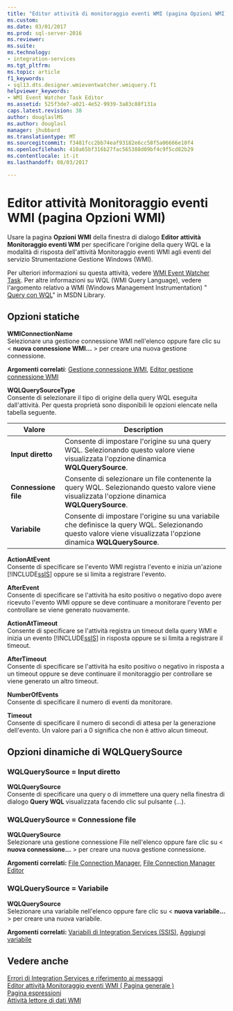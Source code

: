```yaml
---
title: "Editor attività di monitoraggio eventi WMI (pagina Opzioni WMI) | Documenti Microsoft"
ms.custom: 
ms.date: 03/01/2017
ms.prod: sql-server-2016
ms.reviewer: 
ms.suite: 
ms.technology:
- integration-services
ms.tgt_pltfrm: 
ms.topic: article
f1_keywords:
- sql13.dts.designer.wmieventwatcher.wmiquery.f1
helpviewer_keywords:
- WMI Event Watcher Task Editor
ms.assetid: 525f3de7-a021-4e52-9939-3a83c88f131a
caps.latest.revision: 38
author: douglaslMS
ms.author: douglasl
manager: jhubbard
ms.translationtype: MT
ms.sourcegitcommit: f3481fcc2bb74eaf93182e6cc58f5a06666e10f4
ms.openlocfilehash: 410a65bf316b27fac565388d09bf4c9f5cd82b29
ms.contentlocale: it-it
ms.lasthandoff: 08/03/2017

---
```

# <a name="wmi-event-watcher-task-editor-wmi-options-page"></a>Editor attività Monitoraggio eventi WMI (pagina Opzioni WMI)
  Usare la pagina **Opzioni WMI** della finestra di dialogo **Editor attività Monitoraggio eventi WM** per specificare l'origine della query WQL e la modalità di risposta dell'attività Monitoraggio eventi WMI agli eventi del servizio Strumentazione Gestione Windows (WMI).  
  
 Per ulteriori informazioni su questa attività, vedere [WMI Event Watcher Task](../../integration-services/control-flow/wmi-event-watcher-task.md). Per altre informazioni su WQL (WMI Query Language), vedere l'argomento relativo a WMI (Windows Management Instrumentation) " [Query con WQL](http://go.microsoft.com/fwlink/?LinkId=79045)" in MSDN Library.  
  
## <a name="static-options"></a>Opzioni statiche  
 **WMIConnectionName**  
 Selezionare una gestione connessione WMI nell'elenco oppure fare clic su \< **nuova connessione WMI...** > per creare una nuova gestione connessione.  
  
 **Argomenti correlati**: [Gestione connessione WMI](../../integration-services/connection-manager/wmi-connection-manager.md), [Editor gestione connessione WMI](../../integration-services/connection-manager/wmi-connection-manager-editor.md)  
  
 **WQLQuerySourceType**  
 Consente di selezionare il tipo di origine della query WQL eseguita dall'attività. Per questa proprietà sono disponibili le opzioni elencate nella tabella seguente.  
  
|Valore|Description|  
|-----------|-----------------|  
|**Input diretto**|Consente di impostare l'origine su una query WQL. Selezionando questo valore viene visualizzata l'opzione dinamica **WQLQuerySource**.|  
|**Connessione file**|Consente di selezionare un file contenente la query WQL. Selezionando questo valore viene visualizzata l'opzione dinamica **WQLQuerySource**.|  
|**Variabile**|Consente di impostare l'origine su una variabile che definisce la query WQL. Selezionando questo valore viene visualizzata l'opzione dinamica **WQLQuerySource**.|  
  
 **ActionAtEvent**  
 Consente di specificare se l'evento WMI registra l'evento e inizia un'azione [!INCLUDE[ssIS](../../includes/ssis-md.md)] oppure se si limita a registrare l'evento.  
  
 **AfterEvent**  
 Consente di specificare se l'attività ha esito positivo o negativo dopo avere ricevuto l'evento WMI oppure se deve continuare a monitorare l'evento per controllare se viene generato nuovamente.  
  
 **ActionAtTimeout**  
 Consente di specificare se l'attività registra un timeout della query WMI e inizia un evento [!INCLUDE[ssIS](../../includes/ssis-md.md)] in risposta oppure se si limita a registrare il timeout.  
  
 **AfterTimeout**  
 Consente di specificare se l'attività ha esito positivo o negativo in risposta a un timeout oppure se deve continuare il monitoraggio per controllare se viene generato un altro timeout.  
  
 **NumberOfEvents**  
 Consente di specificare il numero di eventi da monitorare.  
  
 **Timeout**  
 Consente di specificare il numero di secondi di attesa per la generazione dell'evento. Un valore pari a 0 significa che non è attivo alcun timeout.  
  
## <a name="wqlquerysource-dynamic-options"></a>Opzioni dinamiche di WQLQuerySource  
  
### <a name="wqlquerysource--direct-input"></a>WQLQuerySource = Input diretto  
 **WQLQuerySource**  
 Consente di specificare una query o di immettere una query nella finestra di dialogo **Query WQL** visualizzata facendo clic sul pulsante (...).  
  
### <a name="wqlquerysource--file-connection"></a>WQLQuerySource = Connessione file  
 **WQLQuerySource**  
 Selezionare una gestione connessione File nell'elenco oppure fare clic su \< **nuova connessione...** > per creare una nuova gestione connessione.  
  
 **Argomenti correlati:** [File Connection Manager](../../integration-services/connection-manager/file-connection-manager.md), [File Connection Manager Editor](../../integration-services/connection-manager/file-connection-manager-editor.md)  
  
### <a name="wqlquerysource--variable"></a>WQLQuerySource = Variabile  
 **WQLQuerySource**  
 Selezionare una variabile nell'elenco oppure fare clic su \< **nuova variabile...** > per creare una nuova variabile.  
  
 **Argomenti correlati:** [Variabili di Integration Services &#40;SSIS&#41;](../../integration-services/integration-services-ssis-variables.md), [Aggiungi variabile](http://msdn.microsoft.com/library/d09b5d31-433f-4f7c-8c68-9df3a97785d5)  
  
## <a name="see-also"></a>Vedere anche  
 [Errori di Integration Services e riferimento ai messaggi](../../integration-services/integration-services-error-and-message-reference.md)   
 [Editor attività Monitoraggio eventi WMI &#40; Pagina generale &#41;](../../integration-services/control-flow/wmi-event-watcher-task-editor-general-page.md)   
 [Pagina espressioni](../../integration-services/expressions/expressions-page.md)   
 [Attività lettore di dati WMI](../../integration-services/control-flow/wmi-data-reader-task.md)  
  
  
